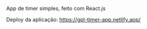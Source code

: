 App de timer simples, feito com React.js  

Deploy da aplicação: https://gpl-timer-app.netlify.app/
